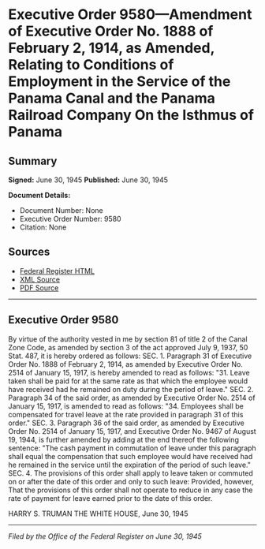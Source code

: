 # Executive Order 9580—Amendment of Executive Order No. 1888 of February 2, 1914, as Amended, Relating to Conditions of Employment in the Service of the Panama Canal and the Panama Railroad Company On the Isthmus of Panama

## Summary

**Signed:** June 30, 1945
**Published:** June 30, 1945

**Document Details:**
- Document Number: None
- Executive Order Number: 9580
- Citation: None

## Sources
- [Federal Register HTML](https://www.presidency.ucsb.edu/documents/executive-order-9580-amendment-executive-order-no-1888-february-2-1914-amended-relating)
- [XML Source](None)
- [PDF Source](None)

---

## Executive Order 9580

By virtue of the authority vested in me by section 81 of title 2 of the Canal Zone Code, as amended by section 3 of the act approved July 9, 1937, 50 Stat. 487, it is hereby ordered as follows:
SEC. 1. Paragraph 31 of Executive Order No. 1888 of February 2, 1914, as amended by Executive Order No. 2514 of January 15, 1917, is hereby amended to read as follows:
"31. Leave taken shall be paid for at the same rate as that which the employee would have received had he remained on duty during the period of leave."
SEC. 2. Paragraph 34 of the said order, as amended by Executive Order No. 2514 of January 15, 1917, is amended to read as follows:
"34. Employees shall be compensated for travel leave at the rate provided in paragraph 31 of this order."
SEC. 3. Paragraph 36 of the said order, as amended by Executive Order No. 2514 of January 15, 1917, and Executive Order No. 9467 of August 19, 1944, is further amended by adding at the end thereof the following sentence:
"The cash payment in commutation of leave under this paragraph shall equal the compensation that such employee would have received had he remained in the service until the expiration of the period of such leave."
SEC. 4. The provisions of this order shall apply to leave taken or commuted on or after the date of this order and only to such leave: Provided, however, That the provisions of this order shall not operate to reduce in any case the rate of payment for leave earned prior to the date of this order.

HARRY S. TRUMAN
THE WHITE HOUSE,
June 30, 1945

---

*Filed by the Office of the Federal Register on June 30, 1945*
